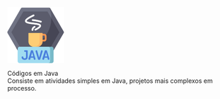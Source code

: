 
<div>
<img align="center" width="128" height="128" src="https://github.com/Carlait/Carlait/blob/main/IMG%20GitHub/Java%20W.png?raw=true"/></a> 
</div>


Códigos em Java<br/>
Consiste em atividades simples em Java, projetos mais complexos em processo.
